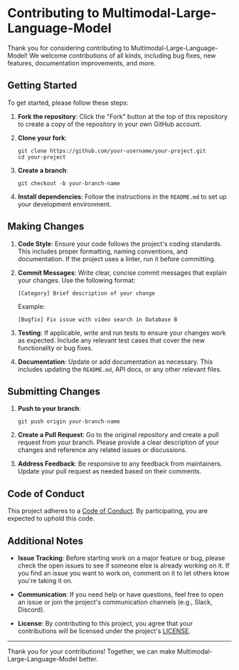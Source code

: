 # Contributing to Multimodal-Large-Language-Model

Thank you for considering contributing to Multimodal-Large-Language-Model! We welcome contributions of all kinds, including bug fixes, new features, documentation improvements, and more.

## Getting Started

To get started, please follow these steps:

1. **Fork the repository**: Click the "Fork" button at the top of this repository to create a copy of the repository in your own GitHub account.

2. **Clone your fork**: 
   ```
   git clone https://github.com/your-username/your-project.git
   cd your-project
   ```

3. **Create a branch**: 
   ```
   git checkout -b your-branch-name
   ```

4. **Install dependencies**: Follow the instructions in the `README.md` to set up your development environment.

## Making Changes

1. **Code Style**: Ensure your code follows the project's coding standards. This includes proper formatting, naming conventions, and documentation. If the project uses a linter, run it before committing.

2. **Commit Messages**: Write clear, concise commit messages that explain your changes. Use the following format:
   ```
   [Category] Brief description of your change
   ```
   Example:
   ```
   [Bugfix] Fix issue with video search in Database B
   ```

3. **Testing**: If applicable, write and run tests to ensure your changes work as expected. Include any relevant test cases that cover the new functionality or bug fixes.

4. **Documentation**: Update or add documentation as necessary. This includes updating the `README.md`, API docs, or any other relevant files.

## Submitting Changes

1. **Push to your branch**:
   ```
   git push origin your-branch-name
   ```

2. **Create a Pull Request**: Go to the original repository and create a pull request from your branch. Please provide a clear description of your changes and reference any related issues or discussions.

3. **Address Feedback**: Be responsive to any feedback from maintainers. Update your pull request as needed based on their comments.

## Code of Conduct

This project adheres to a [Code of Conduct](https://github.com/NotYuSheng/Multimodal-Large-Language-Model/blob/main/CODE_OF_CONDUCT.md). By participating, you are expected to uphold this code.

## Additional Notes

- **Issue Tracking**: Before starting work on a major feature or bug, please check the open issues to see if someone else is already working on it. If you find an issue you want to work on, comment on it to let others know you're taking it on.

- **Communication**: If you need help or have questions, feel free to open an issue or join the project's communication channels (e.g., Slack, Discord).

- **License**: By contributing to this project, you agree that your contributions will be licensed under the project's [LICENSE](https://github.com/NotYuSheng/Multimodal-Large-Language-Model/blob/main/LICENSE).

---

Thank you for your contributions! Together, we can make Multimodal-Large-Language-Model better.
